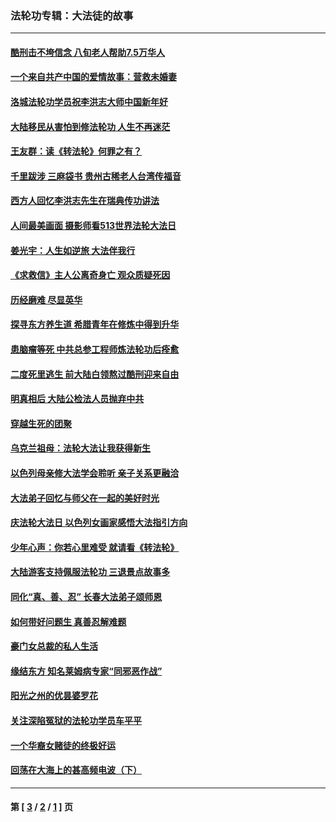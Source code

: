 ### 法轮功专辑：大法徒的故事
---
#### [酷刑击不垮信念 八旬老人帮助7.5万华人](../../pages/nf1147481/n12880712.md?05130430) 
#### [一个来自共产中国的爱情故事：营救未婚妻](../../pages/nf1147481/n12778386.md?05130430) 
#### [洛城法轮功学员祝李洪志大师中国新年好](../../pages/nf1147481/n12724685.md?05130430) 
#### [大陆移民从害怕到修法轮功 人生不再迷茫](../../pages/nf1147481/n12414325.md?05130430) 
#### [王友群：读《转法轮》何罪之有？](../../pages/nf1147481/n12408647.md?05130430) 
#### [千里跋涉 三麻袋书 贵州古稀老人台湾传福音](../../pages/nf1147481/n12198750.md?05130430) 
#### [西方人回忆李洪志先生在瑞典传功讲法](../../pages/nf1147481/n12099607.md?05130430) 
#### [人间最美画面 摄影师看513世界法轮大法日](../../pages/nf1147481/n12094118.md?05130430) 
#### [姜光宇：人生如逆旅 大法伴我行](../../pages/nf1147481/n12088664.md?05130430) 
#### [《求救信》主人公离奇身亡 观众质疑死因](../../pages/nf1147481/n11845215.md?05130430) 
#### [历经磨难 尽显英华](../../pages/nf1147481/n11723297.md?05130430) 
#### [探寻东方养生道 希腊青年在修炼中得到升华](../../pages/nf1147481/n11494502.md?05130430) 
#### [患脑瘤等死 中共总参工程师炼法轮功后痊愈](../../pages/nf1147481/n11466682.md?05130430) 
#### [二度死里逃生 前大陆白领熬过酷刑迎来自由](../../pages/nf1147481/n11368594.md?05130430) 
#### [明真相后 大陆公检法人员抛弃中共](../../pages/nf1147481/n11358618.md?05130430) 
#### [穿越生死的团聚](../../pages/nf1147481/n11258922.md?05130430) 
#### [乌克兰祖母：法轮大法让我获得新生](../../pages/nf1147481/n11269457.md?05130430) 
#### [以色列母亲修大法学会聆听 亲子关系更融洽](../../pages/nf1147481/n11268195.md?05130430) 
#### [大法弟子回忆与师父在一起的美好时光](../../pages/nf1147481/n11267759.md?05130430) 
#### [庆法轮大法日 以色列女画家感悟大法指引方向](../../pages/nf1147481/n11267735.md?05130430) 
#### [少年心声：你若心里难受 就请看《转法轮》](../../pages/nf1147481/n11267496.md?05130430) 
#### [大陆游客支持佩服法轮功 三退景点故事多](../../pages/nf1147481/n11267378.md?05130430) 
#### [同化“真、善、忍” 长春大法弟子颂师恩](../../pages/nf1147481/n11266497.md?05130430) 
#### [如何带好问题生 真善忍解难题](../../pages/nf1147481/n11243655.md?05130430) 
#### [豪门女总裁的私人生活](../../pages/nf1147481/n10127794.md?05130430) 
#### [缘结东方 知名莱姆病专家“同邪恶作战”](../../pages/nf1147481/n10682468.md?05130430) 
#### [阳光之州的优昙婆罗花](../../pages/nf1147481/n10546697.md?05130430) 
#### [关注深陷冤狱的法轮功学员车平平](../../pages/nf1147481/n10146883.md?05130430) 
#### [一个华裔女赌徒的终极好运](../../pages/nf1147481/n9147756.md?05130430) 
#### [回荡在大海上的甚高频电波（下）](../../pages/nf1147481/n8743186.md?05130430) 

---
#### 第 [ [3](./3.md?05130430) / [2](./2.md?05130430) / [1](./1.md?05130430) ] 页

